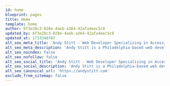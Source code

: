 ```yaml
---
id: home
blueprint: pages
title: Home
template: home
author: 6f3e28c3-028e-4aeb-a364-42afa4eec5c0
updated_by: 6f3e28c3-028e-4aeb-a364-42afa4eec5c0
updated_at: 1733340787
alt_seo_meta_title: 'Andy Stitt - Web Developer Specializing in Accessibility'
alt_seo_meta_description: 'Andy Stitt is a Philadelphia-based web developer specializing in front-end development and accessibility.'
alt_seo_noindex: false
alt_seo_nofollow: false
alt_seo_social_title: 'Andy Stitt - Web Developer Specializing in Accessibility'
alt_seo_social_description: 'Andy Stitt is a Philadelphia-based web developer specializing in front-end development and accessibility.'
alt_seo_canonical_url: 'https://andystitt.com'
exclude_from_sitemap: false
---
```

